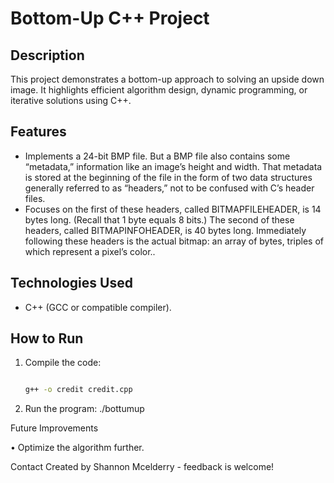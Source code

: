 # Bottom-Up C++ Project 

## Description 
This project demonstrates a bottom-up approach to solving an upside down image. It highlights efficient algorithm design, dynamic programming, or iterative solutions using C++. 

## Features 
- Implements a 24-bit BMP file. But a BMP file also contains some “metadata,” information like an image’s height and width. 
That metadata is stored at the beginning of the file in the form of two data structures generally referred to as “headers,” not to be confused with C’s header files. 
- Focuses on the first of these headers, called BITMAPFILEHEADER, is 14 bytes long. (Recall that 1 byte equals 8 bits.) 
The second of these headers, called BITMAPINFOHEADER, is 40 bytes long. 
Immediately following these headers is the actual bitmap: an array of bytes, triples of which represent a pixel’s color.. 

## Technologies Used 
- C++ (GCC or compatible compiler). 

## How to Run 
1. Compile the code:  

   ```bash  

   g++ -o credit credit.cpp  
2. Run the program:
./bottumup

Future Improvements

• Optimize the algorithm further.



Contact
Created by Shannon Mcelderry - feedback is welcome!
